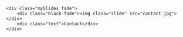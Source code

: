     <div class="mySlides fade">
        <div class="black-fade"><img class="slide" src="contact.jpg"></div>
        <div class="text">Contact</div>
    </div>

